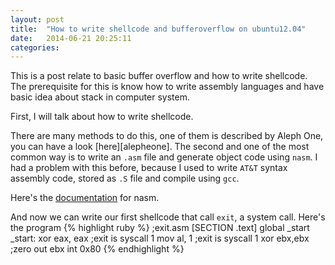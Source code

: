 ```yaml
---
layout: post
title:  "How to write shellcode and bufferoverflow on ubuntu12.04"
date:   2014-06-21 20:25:11
categories: 
---
```


This is a post relate to basic buffer overflow and how to write shellcode. The prerequisite for this is know how to write assembly languages and have basic idea about stack in computer system. 

First, I will talk about how to write shellcode. 

There are many methods to do this, one of them is described by Aleph One, you can have a look [here][alepheone]. The second and one of the most common way is to write an `.asm` file and generate object code using `nasm`. I had a problem with this before, because I used to write `AT&T` syntax assembly code, stored as `.S` file and compile using `gcc`. 

Here's the [documentation][nasm_doc] for nasm.  

And now we can write our first shellcode that call `exit`, a system call. 
Here's the program
{% highlight ruby %}
;exit.asm
[SECTION .text]
global _start
_start:
        xor eax, eax       ;exit is syscall 1
        mov al, 1       ;exit is syscall 1
        xor ebx,ebx     ;zero out ebx
        int 0x80
{% endhighlight %}

[alephone]: http://www-inst.eecs.berkeley.edu/~cs161/fa08/papers/stack_smashing.pdf

[nasm_doc]: http://www.nasm.us/doc/